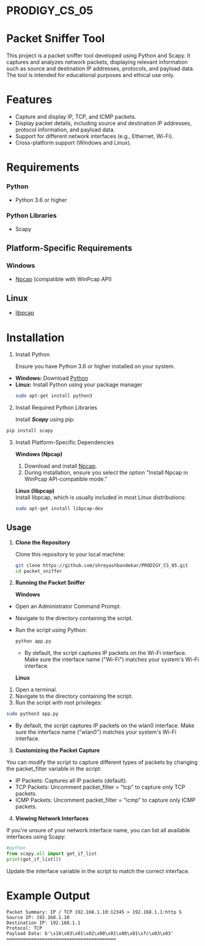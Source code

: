 # PRODIGY_CS_05
# Packet Sniffer Tool
This project is a packet sniffer tool developed using Python and Scapy. It captures and analyzes network packets, displaying relevant information such as source and destination IP addresses, protocols, and payload data. The tool is intended for educational purposes and ethical use only.

# Features
- Capture and display IP, TCP, and ICMP packets.
- Display packet details, including source and destination IP addresses, protocol information, and payload data.
- Support for different network interfaces (e.g., Ethernet, Wi-Fi).
- Cross-platform support (Windows and Linux).

# Requirements
### Python
- Python 3.6 or higher
### Python Libraries
- Scapy
## Platform-Specific Requirements
### Windows
- [Npcap](https://npcap.com/#download) (compatible with WinPcap API)
## Linux
- [libpcap](https://www.linuxfromscratch.org/blfs/view/svn/basicnet/libpcap.html)

# Installation
1. Install Python

    Ensure you have Python 3.6 or higher installed on your system.
- **Windows:** Download [Python](https://www.python.org/downloads/windowsA)
- **Linux:** Install Python using your package manager
  ``` bash
  sudo apt-get install python3
  ```
2. Install Required Python Libraries
 
    Install ***Scapy*** using pip:
  ```bash
  pip install scapy
  ```
3. Install Platform-Specific Dependencies
     
   **Windows (Npcap)**
    1. Download and install [Npcap](https://npcap.com/#download).
    2. During installation, ensure you select the option "Install Npcap in WinPcap API-compatible mode."
       
   **Linux (libpcap)**      
      Install libpcap, which is usually included in most Linux distributions:
   ```bash
   sudo apt-get install libpcap-dev
   ```
## Usage
1. **Clone the Repository**
   
    Clone this repository to your local machine:
    ```bash
    git clone https://github.com/shreyashbandekar/PRODIGY_CS_05.git
    cd packet_sniffer
    ```
2. **Running the Packet Sniffer**     

    **Windows**
  - Open an Administrator Command Prompt.
  - Navigate to the directory containing the script.
  - Run the script using Python:
      
    ```bash
    python app.py
    ```
    - By default, the script captures IP packets on the Wi-Fi interface. Make sure the interface name ("Wi-Fi") matches your     system's Wi-Fi interface.     

    **Linux**
    
1. Open a terminal.
2. Navigate to the directory containing the script.
3. Run the script with root privileges:
 ```bash
sudo python3 app.py
```
- By default, the script captures IP packets on the wlan0 interface. Make sure the interface name ("wlan0") matches your system's Wi-Fi interface.
  
3. **Customizing the Packet Capture**
   
You can modify the script to capture different types of packets by changing the packet_filter variable in the script:

- IP Packets: Captures all IP packets (default).
- TCP Packets: Uncomment packet_filter = "tcp" to capture only TCP packets.
- ICMP Packets: Uncomment packet_filter = "icmp" to capture only ICMP packets.
  
4. **Viewing Network Interfaces**
   
If you're unsure of your network interface name, you can list all available interfaces using Scapy:

```python
#python 
from scapy.all import get_if_list
print(get_if_list())
```
Update the interface variable in the script to match the correct interface.

# Example Output
```plaintext
Packet Summary: IP / TCP 192.168.1.10:12345 > 192.168.1.1:http S
Source IP: 192.168.1.10
Destination IP: 192.168.1.1
Protocol: TCP
Payload Data: b'\x16\x03\x01\x02\x00\x01\x00\x01\xfc\x03\x03'
========================================
```
